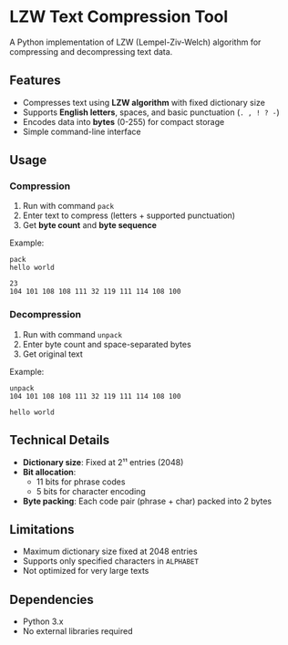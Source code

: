 # LZW Text Compression Tool

A Python implementation of LZW (Lempel-Ziv-Welch) algorithm for compressing and decompressing text data.

## Features
- Compresses text using **LZW algorithm** with fixed dictionary size
- Supports **English letters**, spaces, and basic punctuation (`. , ! ? -`)
- Encodes data into **bytes** (0-255) for compact storage
- Simple command-line interface

## Usage

### Compression
1. Run with command `pack`
2. Enter text to compress (letters + supported punctuation)
3. Get **byte count** and **byte sequence**

Example:
```
pack
hello world
```
```
23
104 101 108 108 111 32 119 111 114 108 100
```

### Decompression
1. Run with command `unpack`
2. Enter byte count and space-separated bytes
3. Get original text

Example:
```
unpack
104 101 108 108 111 32 119 111 114 108 100
```
```
hello world
```

## Technical Details
- **Dictionary size**: Fixed at 2¹¹ entries (2048)
- **Bit allocation**:
  - 11 bits for phrase codes
  - 5 bits for character encoding
- **Byte packing**: Each code pair (phrase + char) packed into 2 bytes

## Limitations
- Maximum dictionary size fixed at 2048 entries
- Supports only specified characters in `ALPHABET`
- Not optimized for very large texts

## Dependencies
- Python 3.x
- No external libraries required
